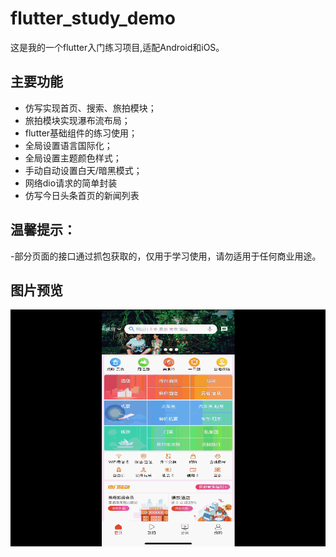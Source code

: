 # flutter_study_demo

这是我的一个flutter入门练习项目,适配Android和iOS。

## 主要功能

- 仿写实现首页、搜索、旅拍模块；
- 旅拍模块实现瀑布流布局；
- flutter基础组件的练习使用；
- 全局设置语言国际化；
- 全局设置主题颜色样式；
- 手动自动设置白天/暗黑模式；
- 网络dio请求的简单封装
- 仿写今日头条首页的新闻列表

## 温馨提示：
-部分页面的接口通过抓包获取的，仅用于学习使用，请勿适用于任何商业用途。

## 图片预览
  ![screen](https://github.com/Lester2020/NotebookDemo/blob/main/screen_1.gif)